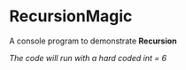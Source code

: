 # RecursionMagic
A console program to demonstrate **Recursion**

*The code will run with a hard coded int = 6*
